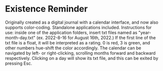 # Existence Reminder
 Originally created as a digital journal with a calendar interface, and now also supports color-coding.  Standalone applications included.
 Instructions for use: inside one of the application folders, insert txt files named as "year-month-day.txt" (ex. 2022-8-16 for August 16th, 2022.)  If the first line of the txt file is a float, it will be interpreted as a rating.  0 is red, 3 is green, and other numbers hue-shift the color accordingly.
 The calendar can be navigated by left- or right-clicking, scrolling months forward and backward respectively.  Clicking on a day will show its txt file, and this can be exited by pressing Esc.  
